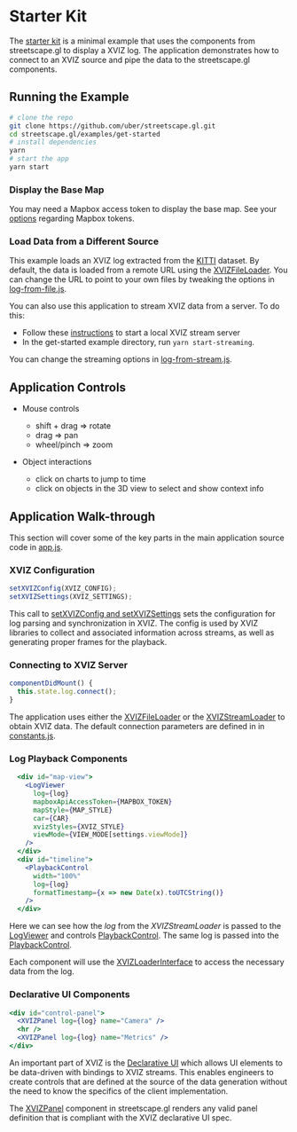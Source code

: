 # Starter Kit

The [starter kit](https://github.com/uber/streetscape.gl/tree/master/examples/get-started) is a
minimal example that uses the components from streetscape.gl to display a XVIZ log. The application
demonstrates how to connect to an XVIZ source and pipe the data to the streetscape.gl components.

## Running the Example

```bash
# clone the repo
git clone https://github.com/uber/streetscape.gl.git
cd streetscape.gl/examples/get-started
# install dependencies
yarn
# start the app
yarn start
```

### Display the Base Map

You may need a Mapbox access token to display the base map. See your
[options](docs/get-started/mapbox-tokens.md) regarding Mapbox tokens.

### Load Data from a Different Source

This example loads an XVIZ log extracted from the [KITTI](http://www.cvlibs.net/datasets/kitti/)
dataset. By default, the data is loaded from a remote URL using the
[XVIZFileLoader](docs/api-reference/xviz-file-loader.md). You can change the URL to point to your
own files by tweaking the options in
[log-from-file.js](https://github.com/uber/streetscape.gl/tree/master/examples/get-started/log-from-file.js).

You can also use this application to stream XVIZ data from a server. To do this:

- Follow these
  [instructions](https://avs.auto/#/xviz/getting-started/converting-to-xviz/viewing-the-generated-xviz)
  to start a local XVIZ stream server
- In the get-started example directory, run `yarn start-streaming`.

You can change the streaming options in
[log-from-stream.js](https://github.com/uber/streetscape.gl/tree/master/examples/get-started/src/log-from-stream.js).

## Application Controls

- Mouse controls

  - shift + drag => rotate
  - drag => pan
  - wheel/pinch => zoom

- Object interactions
  - click on charts to jump to time
  - click on objects in the 3D view to select and show context info

## Application Walk-through

This section will cover some of the key parts in the main application source code in
[app.js](https://github.com/uber/streetscape.gl/tree/master/examples/get-started/src/app.js).

### XVIZ Configuration

```js
setXVIZConfig(XVIZ_CONFIG);
setXVIZSettings(XVIZ_SETTINGS);
```

This call to
[setXVIZConfig and setXVIZSettings](https://github.com/uber/xviz/blob/master/docs/api-reference/xviz-configuration.md)
sets the configuration for log parsing and synchronization in XVIZ. The config is used by XVIZ
libraries to collect and associated information across streams, as well as generating proper frames
for the playback.

### Connecting to XVIZ Server

```js
componentDidMount() {
  this.state.log.connect();
}
```

The application uses either the [XVIZFileLoader](docs/api-reference/xviz-file-loader.md) or the
[XVIZStreamLoader](/docs/api-reference/xviz-stream-loader.md) to obtain XVIZ data. The default
connection parameters are defined in in
[constants.js](https://github.com/uber/streetscape.gl/tree/master/examples/get-started/src/constants.js).

### Log Playback Components

```jsx
  <div id="map-view">
    <LogViewer
      log={log}
      mapboxApiAccessToken={MAPBOX_TOKEN}
      mapStyle={MAP_STYLE}
      car={CAR}
      xvizStyles={XVIZ_STYLE}
      viewMode={VIEW_MODE[settings.viewMode]}
    />
  </div>
  <div id="timeline">
    <PlaybackControl
      width="100%"
      log={log}
      formatTimestamp={x => new Date(x).toUTCString()}
    />
  </div>
```

Here we can see how the _log_ from the _XVIZStreamLoader_ is passed to the
[LogViewer](/docs/api-reference/log-viewer.md) and controls
[PlaybackControl](/docs/api-reference/playback-control.md). The same log is passed into the
[PlaybackControl](/docs/api-reference/playback-control.md).

Each component will use the [XVIZLoaderInterface](/docs/api-reference/xviz-loader-interface.md) to
access the necessary data from the log.

### Declarative UI Components

```jsx
<div id="control-panel">
  <XVIZPanel log={log} name="Camera" />
  <hr />
  <XVIZPanel log={log} name="Metrics" />
</div>
```

An important part of XVIZ is the
[Declarative UI](https://github.com/uber/xviz/blob/master/docs/declarative-ui/overview.md) which
allows UI elements to be data-driven with bindings to XVIZ streams. This enables engineers to create
controls that are defined at the source of the data generation without the need to know the
specifics of the client implementation.

The [XVIZPanel](/docs/api-reference/xviz-panel.md) component in streetscape.gl renders any valid
panel definition that is compliant with the XVIZ declarative UI spec.
